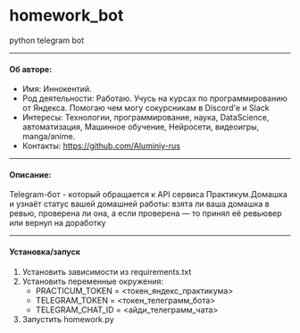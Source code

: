 # homework_bot
python telegram bot

---

#### **Об авторе:**
* Имя: Иннокентий.
* Род деятельности: Работаю. Учусь на курсах по программированию от Яндекса. Помогаю чем могу сокурсникам в Discord'e и Slack
* Интересы: Технологии, программирование, наука, DataScience, автоматизация, Машинное обучение, Нейросети, видеоигры, manga/anime.
* Контакты: https://github.com/Aluminiy-rus

---

#### **Описание:**
Telegram-бот - который обращается к API сервиса Практикум.Домашка и узнаёт статус вашей домашней работы: взята ли ваша домашка в ревью, проверена ли она, а если проверена — то принял её ревьювер или вернул на доработку

---

#### **Установка/запуск**
1. Установить зависимости из requirements.txt
2. Установить переменные окружения:
   * PRACTICUM_TOKEN = <токен_яндекс_практикума>
   * TELEGRAM_TOKEN = <токен_телеграмм_бота>
   * TELEGRAM_CHAT_ID = <айди_телеграмм_чата>
3. Запустить homework.py
